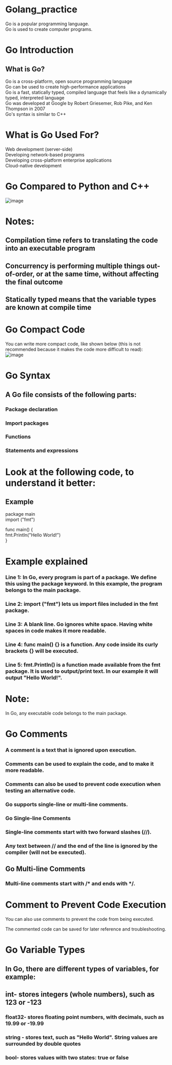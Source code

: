 # Golang_practice

Go is a popular programming language.<br>
Go is used to create computer programs.<br>

# Go Introduction
## What is Go? <br>
Go is a cross-platform, open source programming language <br>
Go can be used to create high-performance applications <br>
Go is a fast, statically typed, compiled language that feels like a dynamically typed, interpreted language <br>
Go was developed at Google by Robert Griesemer, Rob Pike, and Ken Thompson in 2007 <br>
Go's syntax is similar to C++ <br>

# What is Go Used For?
Web development (server-side)  <br>
Developing network-based programs  <br>
Developing cross-platform enterprise applications <br>
Cloud-native development <br>

# Go Compared to Python and C++
![image](https://user-images.githubusercontent.com/44522472/156924579-edffc322-f670-4e19-b990-2c8b7bef5aa3.png)

# Notes:

## Compilation time refers to translating the code into an executable program
## Concurrency is performing multiple things out-of-order, or at the same time, without affecting the final outcome
## Statically typed means that the variable types are known at compile time

# Go Compact Code
You can write more compact code, like shown below (this is not recommended because it makes the code more difficult to read): <br>
![image](https://user-images.githubusercontent.com/44522472/156932021-b97d408d-1c43-40f4-87fc-7454290ab227.png)


# Go Syntax
## A Go file consists of the following parts:

### Package declaration
### Import packages
### Functions
### Statements and expressions

# Look at the following code, to understand it better:

## Example
package main <br>
import ("fmt") <br>

func main() { <br>
  fmt.Println("Hello World!") <br>
} <br>


# Example explained
### Line 1: In Go, every program is part of a package. We define this using the package keyword. In this example, the program belongs to the main package.

### Line 2: import ("fmt") lets us import files included in the fmt package.

### Line 3: A blank line. Go ignores white space. Having white spaces in code makes it more readable.

### Line 4: func main() {} is a function. Any code inside its curly brackets {} will be executed.

### Line 5: fmt.Println() is a function made available from the fmt package. It is used to output/print text. In our example it will output "Hello World!".


# Note:
 In Go, any executable code belongs to the main package.
 
 # Go Comments
### A comment is a text that is ignored upon execution.
### Comments can be used to explain the code, and to make it more readable.
### Comments can also be used to prevent code execution when testing an alternative code.
### Go supports single-line or multi-line comments.
### Go Single-line Comments
### Single-line comments start with two forward slashes (//).
### Any text between // and the end of the line is ignored by the compiler (will not be executed).

## Go Multi-line Comments
### Multi-line comments start with /* and ends with */.


# Comment to Prevent Code Execution
You can also use comments to prevent the code from being executed. <br>

The commented code can be saved for later reference and troubleshooting. <br>

# Go Variable Types
## In Go, there are different types of variables, for example:

## int- stores integers (whole numbers), such as 123 or -123
### float32- stores floating point numbers, with decimals, such as 19.99 or -19.99
### string - stores text, such as "Hello World". String values are surrounded by double quotes
### bool- stores values with two states: true or false



